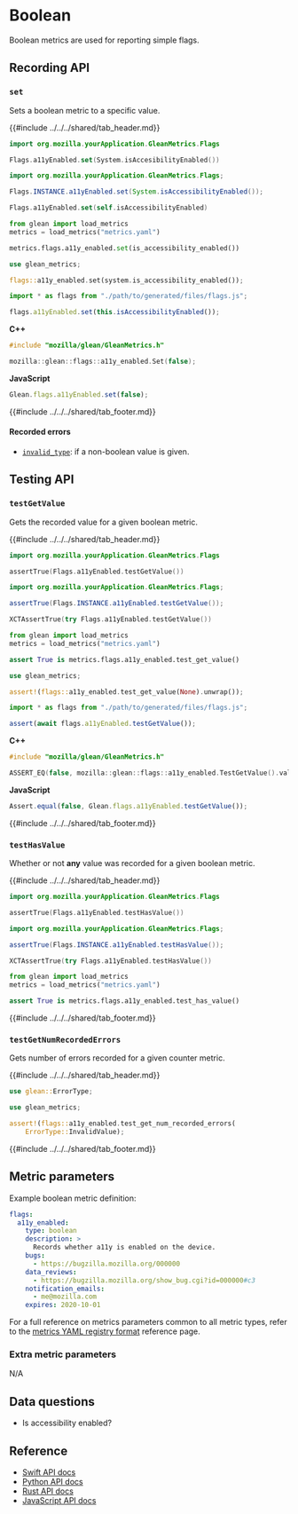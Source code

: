 # Boolean

Boolean metrics are used for reporting simple flags.

## Recording API

### `set`

Sets a boolean metric to a specific value.

{{#include ../../../shared/tab_header.md}}

<div data-lang="Kotlin" class="tab">

```Kotlin
import org.mozilla.yourApplication.GleanMetrics.Flags

Flags.a11yEnabled.set(System.isAccesibilityEnabled())
```

</div>

<div data-lang="Java" class="tab">

```Java
import org.mozilla.yourApplication.GleanMetrics.Flags;

Flags.INSTANCE.a11yEnabled.set(System.isAccessibilityEnabled());
```

</div>


<div data-lang="Swift" class="tab">

```Swift
Flags.a11yEnabled.set(self.isAccessibilityEnabled)
```

</div>

<div data-lang="Python" class="tab">

```Python
from glean import load_metrics
metrics = load_metrics("metrics.yaml")

metrics.flags.a11y_enabled.set(is_accessibility_enabled())
```

</div>

<div data-lang="Rust" class="tab">

```Rust
use glean_metrics;

flags::a11y_enabled.set(system.is_accessibility_enabled());
```

</div>

<div data-lang="JavaScript" class="tab">

```js
import * as flags from "./path/to/generated/files/flags.js";

flags.a11yEnabled.set(this.isAccessibilityEnabled());
```
</div>

<div data-lang="Firefox Desktop" class="tab">

**C++**

```cpp
#include "mozilla/glean/GleanMetrics.h"

mozilla::glean::flags::a11y_enabled.Set(false);
```

**JavaScript**

```js
Glean.flags.a11yEnabled.set(false);
```

</div>

{{#include ../../../shared/tab_footer.md}}

#### Recorded errors

* [`invalid_type`](../../user/metrics/error-reporting.md): if a non-boolean value is given.

## Testing API

### `testGetValue`

Gets the recorded value for a given boolean metric.

{{#include ../../../shared/tab_header.md}}

<div data-lang="Kotlin" class="tab">

```Kotlin
import org.mozilla.yourApplication.GleanMetrics.Flags

assertTrue(Flags.a11yEnabled.testGetValue())
```

</div>

<div data-lang="Java" class="tab">

```Java
import org.mozilla.yourApplication.GleanMetrics.Flags;

assertTrue(Flags.INSTANCE.a11yEnabled.testGetValue());
```

</div>


<div data-lang="Swift" class="tab">

```Swift
XCTAssertTrue(try Flags.a11yEnabled.testGetValue())
```

</div>

<div data-lang="Python" class="tab">

```Python
from glean import load_metrics
metrics = load_metrics("metrics.yaml")

assert True is metrics.flags.a11y_enabled.test_get_value()
```

</div>

<div data-lang="Rust" class="tab">

```Rust
use glean_metrics;

assert!(flags::a11y_enabled.test_get_value(None).unwrap());
```

</div>

<div data-lang="JavaScript" class="tab">

```js
import * as flags from "./path/to/generated/files/flags.js";

assert(await flags.a11yEnabled.testGetValue());
```
</div>

<div data-lang="Firefox Desktop" class="tab">

**C++**

```cpp
#include "mozilla/glean/GleanMetrics.h"

ASSERT_EQ(false, mozilla::glean::flags::a11y_enabled.TestGetValue().value());
```

**JavaScript**

```js
Assert.equal(false, Glean.flags.a11yEnabled.testGetValue());
```

</div>

{{#include ../../../shared/tab_footer.md}}

### `testHasValue`

Whether or not **any** value was recorded for a given boolean metric.

{{#include ../../../shared/tab_header.md}}

<div data-lang="Kotlin" class="tab">

```Kotlin
import org.mozilla.yourApplication.GleanMetrics.Flags

assertTrue(Flags.a11yEnabled.testHasValue())
```

</div>

<div data-lang="Java" class="tab">

```Java
import org.mozilla.yourApplication.GleanMetrics.Flags;

assertTrue(Flags.INSTANCE.a11yEnabled.testHasValue());
```

</div>


<div data-lang="Swift" class="tab">

```Swift
XCTAssertTrue(try Flags.a11yEnabled.testHasValue())
```

</div>

<div data-lang="Python" class="tab">

```Python
from glean import load_metrics
metrics = load_metrics("metrics.yaml")

assert True is metrics.flags.a11y_enabled.test_has_value()
```

</div>

<div data-lang="Rust" class="tab"></div>

<div data-lang="JavaScript" class="tab"></div>

<div data-lang="Firefox Desktop" class="tab"></div>

{{#include ../../../shared/tab_footer.md}}

### `testGetNumRecordedErrors`

Gets number of errors recorded for a given counter metric.

{{#include ../../../shared/tab_header.md}}

<div data-lang="Kotlin" class="tab"></div>

<div data-lang="Java" class="tab"></div>

<div data-lang="Swift" class="tab"></div>

<div data-lang="Python" class="tab"></div>

<div data-lang="Rust" class="tab">

```Rust
use glean::ErrorType;

use glean_metrics;

assert!(flags::a11y_enabled.test_get_num_recorded_errors(
    ErrorType::InvalidValue);
```

</div>

<div data-lang="JavaScript" class="tab"></div>

<div data-lang="Firefox Desktop" class="tab"></div>

{{#include ../../../shared/tab_footer.md}}

## Metric parameters

Example boolean metric definition:

```yaml
flags:
  a11y_enabled:
    type: boolean
    description: >
      Records whether a11y is enabled on the device.
    bugs:
      - https://bugzilla.mozilla.org/000000
    data_reviews:
      - https://bugzilla.mozilla.org/show_bug.cgi?id=000000#c3
    notification_emails:
      - me@mozilla.com
    expires: 2020-10-01
```

For a full reference on metrics parameters common to all metric types,
refer to the [metrics YAML registry format](../yaml/metrics.md) reference page.

### Extra metric parameters

N/A

## Data questions

* Is accessibility enabled?

## Reference

* [Swift API docs](../../../swift/Classes/BooleanMetricType.html)
* [Python API docs](../../../python/glean/metrics/boolean.html)
* [Rust API docs](../../../docs/glean/private/boolean/struct.BooleanMetric.html)
* [JavaScript API docs](https://mozilla.github.io/glean.js/classes/core_metrics_types_boolean.default.html)
